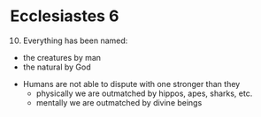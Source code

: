 # Ecclesiastes 6


10) Everything has been named:
- the creatures by man
- the natural by God

+ Humans are not able to dispute with one stronger than they
  - physically we are outmatched by hippos, apes, sharks, etc.
  - mentally we are outmatched by divine beings
